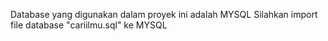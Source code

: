Database yang digunakan dalam proyek ini adalah MYSQL
Silahkan import file database "cariilmu.sql" ke MYSQL
